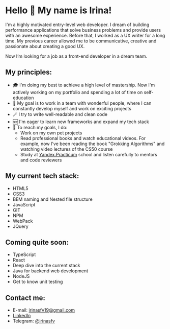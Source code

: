 # Hello 👋 My name is Irina!

I'm a highly motivated entry-level web developer. I dream of building performance applications that solve business problems and provide users with an awesome experience. Before that, I worked as a UX writer for a long time. My previous career allowed me to be communicative, creative and passionate about creating a good UX. 

Now I’m looking for a job as a front-end developer in a dream team.

## My principles:

* 🎓 I'm doing my best to achieve a high level of mastership. Now I'm actively working on my portfolio and spending a lot of time on self-education
* 🎯 My goal is to work in a team with wonderful people, where I can constantly develop myself and work on exciting projects
* 🪄 I try to write well-readable and clean code
* 🆕 I'm eager to learn new frameworks and expand my tech stack
* 📌 To reach my goals, I do:
  * Work on my own pet projects
  * Read professional books and watch educational videos. For example, now I've been reading the book "Grokking Algorithms" and watching video lectures of the CS50 course
  * Study at [Yandex.Practicum](https://practicum.com/) school and listen carefully to mentors and code reviewers
  <!-- * [I solve problems on CodeWars](https://www.codewars.com/users/IreneSfv) -->
  
## My current tech stack:

* HTML5
* CSS3
* BEM naming and Nested file structure
* JavaScript
* GIT
* NPM
* WebPack
* JQuery

## Coming quite soon:

* TypeScript
* React
* Deep dive into the current stack
* Java for backend web development
* NodeJS
* Get to know unit testing

## Contact me:

* E-mail: [irinasfv19@gmail.com](mailto:irinasfv19@gmail.com)
* [LinkedIn](https://www.linkedin.com/in/irene-safarova/)
* Telegram: [@irinasfv](https://t.me/irinasfv)
